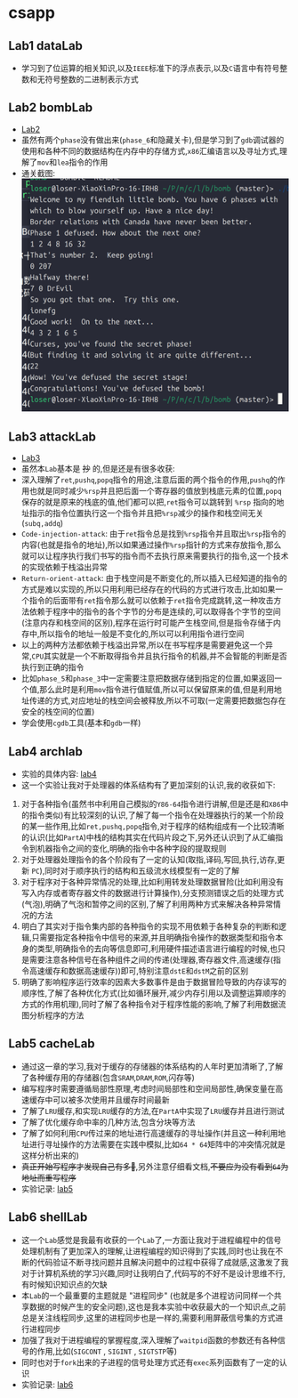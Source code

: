 # csapp
## Lab1 dataLab
- 学习到了位运算的相关知识,以及`IEEE`标准下的浮点表示,以及`C`语言中有符号整数和无符号整数的二进制表示方式
## Lab2 bombLab
- [Lab2](lab2/lab2.md)
- 虽然有两个`phase`没有做出来(`phase_6`和隐藏关卡),但是学习到了`gdb`调试器的使用和各种不同的数据结构在内存中的存储方式,`x86`汇编语言以及寻址方式,理解了`mov`和`lea`指令的作用
- 通关截图:
![alt text](./img/image.png)
## Lab3 attackLab
- [Lab3](lab3/attacklab/lab3.md)
- 虽然本`Lab`基本是 ~~抄~~ 的,但是还是有很多收获:
- 深入理解了`ret`,`pushq`,`popq`指令的用途,注意后面的两个指令的作用,`pushq`的作用也就是同时减少`%rsp`并且把后面一个寄存器的值放到栈底元素的位置,`popq`保存的就是原来的栈底的值,他们都可以把,`ret`指令可以跳转到 `%rsp` 指向的地址指示的指令位置执行这一个指令并且把`%rsp`减少的操作和栈空间无关(`subq,addq`)
- `Code-injection-attack`: 由于`ret`指令总是找到`%rsp`指令并且取出`%rsp`指令的内容(也就是指令的地址),所以如果通过操作`%rsp`指针的方式来存放指令,那么就可以让程序执行我们书写的指令而不去执行原来需要执行的指令,这一个技术的实现依赖于栈溢出异常
- `Return-orient-attack`: 由于栈空间是不断变化的,所以插入已经知道的指令的方式是难以实现的,所以只用利用已经存在的代码的方式进行攻击,比如如果一个指令的后面带有`ret`指令那么就可以依赖于`ret`指令完成跳转,这一种攻击方法依赖于程序中的指令的各个字节的分布是连续的,可以取得各个字节的空间(注意内存和栈空间的区别),程序在运行时可能产生栈空间,但是指令存储于内存中,所以指令的地址一般是不变化的,所以可以利用指令进行空间
- 以上的两种方法都依赖于栈溢出异常,所以在书写程序是需要避免这一个异常,`CPU`其实就是一个不断取得指令并且执行指令的机器,并不会智能的判断是否执行到正确的指令
- 比如`phase_5`和`phase_3`中一定需要注意把数据存储到指定的位置,如果返回一个值,那么此时是利用`mov`指令进行值赋值,所以可以保留原来的值,但是利用地址传递的方式,对应地址的栈空间会被释放,所以不可取(一定需要把数据包存在安全的栈空间的位置)
- 学会使用`cgdb`工具(基本和`gdb`一样)
## Lab4 archlab
- 实验的具体内容: [lab4](lab4/archlab/lab4.md)
- 这一个实验让我对于处理器的体系结构有了更加深刻的认识,我的收获如下:
1. 对于各种指令(虽然书中利用自己模拟的`Y86-64`指令进行讲解,但是还是和`X86`中的指令类似)有比较深刻的认识,了解了每一个指令在处理器执行的某一个阶段的某一些作用,比如`ret,pushq,popq`指令,对于程序的结构组成有一个比较清晰的认识(比如`PartA`)中栈的结构其实在代码片段之下,另外还认识到了从汇编指令到机器指令之间的变化,明确的指令中各种字段的提取规则
2. 对于处理器处理指令的各个阶段有了一定的认知(取指,译码,写回,执行,访存,更新 `PC`),同时对于顺序执行的结构和五级流水线模型有一定的了解
3. 对于程序对于各种异常情况的处理,比如利用转发处理数据冒险(比如利用没有写入内存或者寄存器文件的数据进行计算操作),分支预测错误之后的处理方式(气泡),明确了气泡和暂停之间的区别,了解了利用两种方式来解决各种异常情况的方法
4. 明白了其实对于指令集内部的各种指令的实现不用依赖于各种复杂的判断和逻辑,只需要指定各种指令中信号的来源,并且明确指令操作的数据类型和指令本身的类型,明确指令的去向等信息即可,利用硬件描述语言进行编程的时候,也只是需要注意各种信号在各种组件之间的传递(处理器,寄存器文件,高速缓存(指令高速缓存和数据高速缓存))即可,特别注意`dstE`和`dstM`之前的区别
5. 明确了影响程序运行效率的因素大多数事件是由于数据冒险导致的内存读写的顺序性,了解了各种优化方式(比如循环展开,减少内存引用以及调整运算顺序的方式的作用机理),同时了解了各种指令对于程序性能的影响,了解了利用数据流图分析程序的方法
## Lab5 cacheLab
- 通过这一章的学习,我对于缓存的存储器的体系结构的人年时更加清晰了,了解了各种缓存用的存储器(包含`SRAM`,`DRAM`,`ROM`,闪存等)
- 编写程序时需要遵循局部性原理,考虑时间局部性和空间局部性,确保变量在高速缓存中可以被多次使用并且缓存时间最新
- 了解了`LRU`缓存,和实现`LRU`缓存的方法,在`PartA`中实现了`LRU`缓存并且进行测试
- 了解了优化缓存命中率的几种方法,包含分块等方法
- 了解了如何利用`CPU`传过来的地址进行高速缓存的寻址操作(并且这一种利用地址进行寻址操作的方法需要在实践中模拟,比如`64 * 64`矩阵中的冲突情况就是这样分析出来的)
- ~~真正开始写程序才发现自己有多🥬~~,另外注意仔细看文档,~~不要应为没有看到`64`为地址而重写程序~~
- 实验记录: [lab5](lab5/cachelab/lab5.md)
## Lab6 shellLab
- 这一个`Lab`感觉是我最有收获的一个`Lab`了,一方面让我对于进程编程中的信号处理机制有了更加深入的理解,让进程编程的知识得到了实践,同时也让我在不断的代码验证不断寻找问题并且解决问题中的过程中获得了成就感,这激发了我对于计算机系统的学习兴趣,同时让我明白了,代码写的不好不是设计思维不行,有时候知识知识点的欠缺
- 本`Lab`的一个最重要的主题就是 "进程同步" (也就是多个进程访问同样一个共享数据的时候产生的安全问题),这也是我本实验中收获最大的一个知识点,之前总是关注线程同步,这里的进程同步也是一样的,需要利用屏蔽信号集的方式进行进程同步
- 加强了我对于进程编程的掌握程度,深入理解了`waitpid`函数的参数还有各种信号的作用,比如(`SIGCONT` , `SIGINT` , `SIGTSTP`等)
- 同时也对于`fork`出来的子进程的信号处理方式还有`exec`系列函数有了一定的认识
- 实验记录: [lab6](lab6/shlab/lab6.md)
